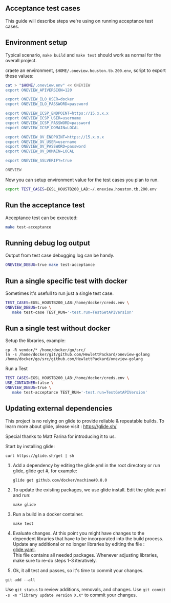 Acceptance test cases
---------------------
This guide will describe steps we're using on running acceptance test cases.

Environment setup
------------------
Typical scenario, `make build` and `make test` should work as normal for the
overall project.

craete an environment, `$HOME/.oneview.houston.tb.200.env`, script to export these values:

```bash
cat > "$HOME/.oneview.env" << ONEVIEW
export ONEVIEW_APIVERSION=120

export ONEVIEW_ILO_USER=docker
export ONEVIEW_ILO_PASSWORD=password

export ONEVIEW_ICSP_ENDPOINT=https://15.x.x.x
export ONEVIEW_ICSP_USER=username
export ONEVIEW_ICSP_PASSWORD=password
export ONEVIEW_ICSP_DOMAIN=LOCAL

export ONEVIEW_OV_ENDPOINT=https://15.x.x.x
export ONEVIEW_OV_USER=username
export ONEVIEW_OV_PASSWORD=password
export ONEVIEW_OV_DOMAIN=LOCAL

export ONEVIEW_SSLVERIFY=true

ONEVIEW

```
Now you can setup environment value for the test cases you plan to run.

```bash
export TEST_CASES=EGSL_HOUSTB200_LAB:~/.oneview.houston.tb.200.env
```
Run the acceptance test
-------------------------
Acceptance test can be executed:

```bash
make test-acceptance
```

Running debug log output
-------------------------
Output from test case debugging log can be handy.

```bash
ONEVIEW_DEBUG=true make test-acceptance
```

Run a single specific test with docker
---------------------------
Sometimes it's usefull to run just a single test case.
```bash
TEST_CASES=EGSL_HOUSTB200_LAB:/home/docker/creds.env \
ONEVIEW_DEBUG=true \
   make test-case TEST_RUN='-test.run=TestGetAPIVersion'
```

Run a single test without docker
------------------------------
Setup the libraries, example:
```
cp -R vendor/* /home/docker/go/src/
ln -s /home/docker/git/github.com/HewlettPackard/oneview-golang /home/docker/go/src/github.com/HewlettPackard/oneview-golang
```

Run a Test
```bash
TEST_CASES=EGSL_HOUSTB200_LAB:/home/docker/creds.env \
USE_CONTAINER=false \
ONEVIEW_DEBUG=true \
   make test-acceptance TEST_RUN='-test.run=TestGetAPIVersion'
```

Updating external dependencies
------------------------------
This project is no relying on glide to provide reliable & repeatable builds.
To learn more about glide, please visit : https://glide.sh/

Special thanks to Matt Farina for introducing it to us.

Start by installing glide:

```
curl https://glide.sh/get | sh
```

1. Add a dependency by editing the glide.yml in the root directory or run glide,
   glide get <package>#<version>, for example:

   ```
   glide get github.com/docker/machine#0.8.0
   ```

2. To update the existing packages, we use glide install.  Edit the glide.yaml and run:

   ```
   make glide
   ```

3. Run a build in a docker container.

   ```
   make test
   ```

4. Evaluate changes.
   At this point you might have changes to the dependent libraries that have
   to be incorporated into the build process.   Update any additional or
   no longer libraries by editing the file : [glide.yaml](glide.yaml).  
   This file contains all needed packages.
   Whenever adjusting libraries, make sure to re-do steps 1-3 iteratively.

5. Ok, it all test and passes, so it's time to commit your changes.

  ```
  git add --all
  ```
  Use `git status` to review additions, removals, and changes.
  Use `git commit -s -m "library update version X.X"` to commit your changes.
